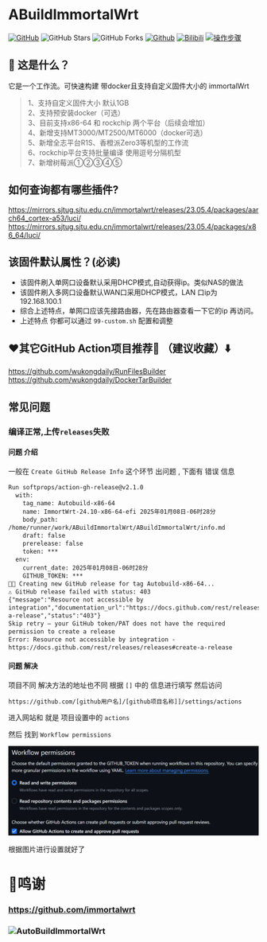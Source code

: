 # ABuildImmortalWrt
[![GitHub](https://img.shields.io/github/license/wukongdaily/AutoBuildImmortalWrt.svg?label=LICENSE&logo=github&logoColor=%20)](https://github.com/wukongdaily/AutoBuildImmortalWrt/blob/master/LICENSE)
![GitHub Stars](https://img.shields.io/github/stars/wukongdaily/AutoBuildImmortalWrt.svg?style=flat&logo=appveyor&label=Stars&logo=github)
![GitHub Forks](https://img.shields.io/github/forks/wukongdaily/AutoBuildImmortalWrt.svg?style=flat&logo=appveyor&label=Forks&logo=github) [![Github](https://img.shields.io/badge/RELEASE:AutoBuildImmortalWrt-123456?logo=github&logoColor=fff&labelColor=green&style=flat)](https://github.com/wukongdaily/AutoBuildImmortalWrt/releases) [![Bilibili](https://img.shields.io/badge/Bilibili-123456?logo=bilibili&logoColor=fff&labelColor=fb7299)](https://www.bilibili.com/video/BV1EG6VYCER3) [![操作步骤](https://img.shields.io/badge/YouTube-123456?logo=youtube&labelColor=ff0000)](https://youtu.be/xIVtUwZR6U0)

## 🤔 这是什么？
它是一个工作流。可快速构建 带docker且支持自定义固件大小的 immortalWrt
> 1、支持自定义固件大小 默认1GB <br>
> 2、支持预安装docker（可选）<br>
> 3、目前支持x86-64 和 rockchip 两个平台（后续会增加）<br>
> 4、新增支持MT3000/MT2500/MT6000（docker可选）<br>
> 5、新增全志平台R1S、香橙派Zero3等机型的工作流<br>
> 6、rockchip平台支持批量编译 使用逗号分隔机型<br>
> 7、新增树莓派①②③④⑤<br>
## 如何查询都有哪些插件?
https://mirrors.sjtug.sjtu.edu.cn/immortalwrt/releases/23.05.4/packages/aarch64_cortex-a53/luci/ <br>
https://mirrors.sjtug.sjtu.edu.cn/immortalwrt/releases/23.05.4/packages/x86_64/luci/ 

## 该固件默认属性？(必读)
- 该固件刷入单网口设备默认采用DHCP模式,自动获得ip。类似NAS的做法
- 该固件刷入多网口设备默认WAN口采用DHCP模式，LAN 口ip为 192.168.100.1
- 综合上述特点，单网口应该先接路由器，先在路由器查看一下它的ip 再访问。
- 上述特点 你都可以通过 `99-custom.sh` 配置和调整

## ❤️其它GitHub Action项目推荐🌟 （建议收藏）⬇️
https://github.com/wukongdaily/RunFilesBuilder<br>
https://github.com/wukongdaily/DockerTarBuilder

## 常见问题

### 编译正常,上传`releases`失败
#### 问题 介绍
一般在 `Create GitHub Release Info` 这个环节 出问题 , 下面有 错误 信息
```log
Run softprops/action-gh-release@v2.1.0
  with:
    tag_name: Autobuild-x86-64
    name: ImmortWrt-24.10-x86-64-efi 2025年01月08日-06时28分
    body_path: /home/runner/work/ABuildImmortalWrt/ABuildImmortalWrt/info.md
    draft: false
    prerelease: false
    token: ***
  env:
    current_date: 2025年01月08日-06时28分
    GITHUB_TOKEN: ***
👩‍🏭 Creating new GitHub release for tag Autobuild-x86-64...
⚠️ GitHub release failed with status: 403
{"message":"Resource not accessible by integration","documentation_url":"https://docs.github.com/rest/releases/releases#create-a-release","status":"403"}
Skip retry — your GitHub token/PAT does not have the required permission to create a release
Error: Resource not accessible by integration - https://docs.github.com/rest/releases/releases#create-a-release
```
#### 问题 解决
项目不同 解决方法的地址也不同 根据 `[]` 中的 信息进行填写 然后访问
```shell
https://github.com/[github用户名]/[github项目名称]]/settings/actions
```

进入网站和 就是 项目设置中的 `actions` 

然后 找到  `Workflow permissions` 

![img.png](images/Issue_1.png)

根据图片进行设置就好了

# 🌟鸣谢
### https://github.com/immortalwrt
### ![AutoBuildImmortalWrt](https://github.com/wukongdaily/AutoBuildImmortalWrt)
